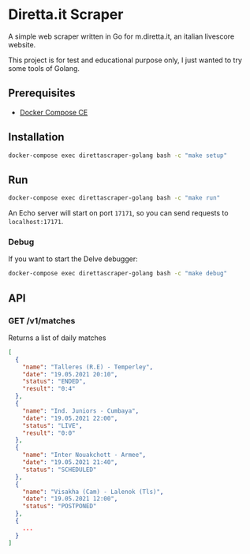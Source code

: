 # Diretta.it Scraper
A simple web scraper written in Go for m.diretta.it, an italian livescore website.

This project is for test and educational purpose only, I just wanted to try some tools of Golang.

## Prerequisites
- [Docker Compose CE](https://docs.docker.com/compose/install/)

## Installation
```bash
docker-compose exec direttascraper-golang bash -c "make setup"
```

## Run
```bash
docker-compose exec direttascraper-golang bash -c "make run"
```
An Echo server will start on port `17171`, so you can send requests to `localhost:17171`.

### Debug
If you want to start the Delve debugger:
```bash
docker-compose exec direttascraper-golang bash -c "make debug"
```

## API
### GET /v1/matches
Returns a list of daily matches
```json
[
  {
    "name": "Talleres (R.E) - Temperley",
    "date": "19.05.2021 20:10",
    "status": "ENDED",
    "result": "0:4"
  },
  {
    "name": "Ind. Juniors - Cumbaya",
    "date": "19.05.2021 22:00",
    "status": "LIVE",
    "result": "0:0"
  },
  {
    "name": "Inter Nouakchott - Armee",
    "date": "19.05.2021 21:40",
    "status": "SCHEDULED"
  },
  {
    "name": "Visakha (Cam) - Lalenok (Tls)",
    "date": "19.05.2021 12:00",
    "status": "POSTPONED"
  },
  {
    ...
  }
]
```